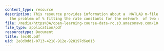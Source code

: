 ```yaml
---
content_type: resource
description: This resource provides information about a  MATLAB m-file that sets up
  the problem of % fitting the rate constants for the network  of two reactions.
file: /media/https%3A/open-learning-course-data-rc.s3.amazonaws.com/10-34-numerical-methods-applied-to-chemical-engineering-fall-2005/2e8d0dd107134218912e928197d6e013_lec40.pdf
file_type: application/pdf
resourcetype: Document
title: lec40.pdf
uid: 2e8d0dd1-0713-4218-912e-928197d6e013
---
```

